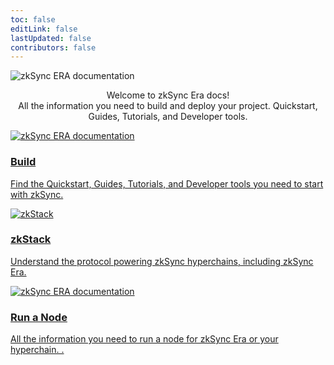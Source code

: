 ```yaml
---
toc: false
editLink: false
lastUpdated: false
contributors: false
---
```


<div>
   <div >
      <div class="landing">
         <div>
         <div class="hero-img">
          <img  src="/full_logo_zksync-black.svg" 
                  alt="zkSync ERA documentation"
            >
         </div>
         <p class="intro-text" style="text-align:center">Welcome to zkSync Era docs!
         <br>All the information you need to build and deploy your project. Quickstart, Guides, Tutorials, and Developer tools.</p>
         </div>
      </div>
   </div>
</div>

<section>

  <div class="card-container">
    <a href="./build" class="card">
      <img src="/images/landing/zkSyncDevs.png" 
            alt="zkSync ERA documentation"
      >
      <div class="content">
        <h3>Build</h3>
        <p>Find the Quickstart, Guides, Tutorials, and Developer tools you need to start with zkSync.</p>
      </div>
    </a>
    <a href="./zk-stack" class="card">
        <img src="/images/landing/hyperchain.png" 
            alt="zkStack"
        >
         <div class="content">
            <h3>zkStack</h3>
            <p>Understand the protocol powering zkSync hyperchains, including zkSync Era.</p>
         </div>
    </a>
    <a href="./infra" class="card">
      <img src="/images/landing/diverse-toolkit.png" 
          alt="zkSync ERA documentation"
      > 
      <div class="content">
        <h3>Run a Node</h3>
        <p>All the information you need to run a node for zkSync Era or your hyperchain. .</p>
      </div>
    </a>
  </div>
</section>
